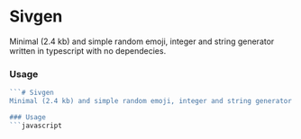 # Sivgen
Minimal (2.4 kb) and simple random emoji, integer and string generator written in typescript with no dependecies.

### Usage
```javascript
```# Sivgen
Minimal (2.4 kb) and simple random emoji, integer and string generator written in typescript with no dependecies.

### Usage
```javascript
```